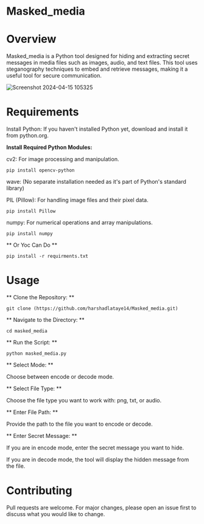 # Masked_media
# Overview

Masked_media is a Python tool designed for hiding and extracting secret messages in media files such as images, audio, and text files. This tool uses steganography techniques to embed and retrieve messages, making it a useful tool for secure communication.

![Screenshot 2024-04-15 105325](https://github.com/harshadlataye14/Masked_media/assets/57581998/e381a20c-7795-4c42-8a00-a948c0918df3)


# Requirements

Install Python: If you haven't installed Python yet, download and install it from python.org.

**Install Required Python Modules:**


cv2: For image processing and manipulation.

    pip install opencv-python

wave: (No separate installation needed as it's part of Python's standard library)

PIL (Pillow): For handling image files and their pixel data.

    pip install Pillow

numpy: For numerical operations and array manipulations.

    pip install numpy

** Or Yoc Can Do **
    
    pip install -r requirments.txt

# Usage
** Clone the Repository: **

    git clone (https://github.com/harshadlataye14/Masked_media.git)

** Navigate to the Directory: **

    cd masked_media

** Run the Script: **

    python masked_media.py

** Select Mode: **

Choose between encode or decode mode.

** Select File Type: **

Choose the file type you want to work with: png, txt, or audio.

** Enter File Path: **

Provide the path to the file you want to encode or decode.

** Enter Secret Message: **

If you are in encode mode, enter the secret message you want to hide.

If you are in decode mode, the tool will display the hidden message from the file.


# Contributing
Pull requests are welcome. For major changes, please open an issue first to discuss what you would like to change.


